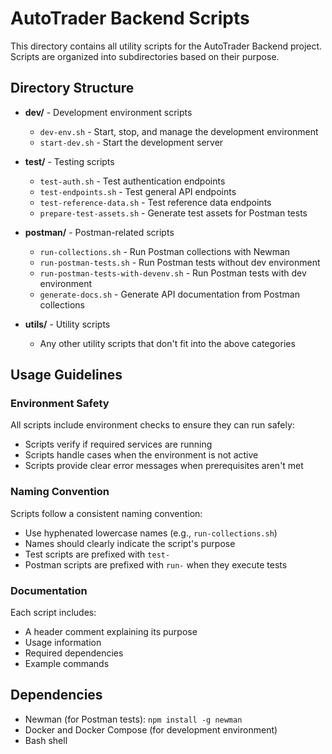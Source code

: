 # AutoTrader Backend Scripts

This directory contains all utility scripts for the AutoTrader Backend project. Scripts are organized into subdirectories based on their purpose.

## Directory Structure

- **dev/** - Development environment scripts
  - `dev-env.sh` - Start, stop, and manage the development environment
  - `start-dev.sh` - Start the development server

- **test/** - Testing scripts
  - `test-auth.sh` - Test authentication endpoints
  - `test-endpoints.sh` - Test general API endpoints
  - `test-reference-data.sh` - Test reference data endpoints
  - `prepare-test-assets.sh` - Generate test assets for Postman tests

- **postman/** - Postman-related scripts
  - `run-collections.sh` - Run Postman collections with Newman
  - `run-postman-tests.sh` - Run Postman tests without dev environment
  - `run-postman-tests-with-devenv.sh` - Run Postman tests with dev environment
  - `generate-docs.sh` - Generate API documentation from Postman collections

- **utils/** - Utility scripts
  - Any other utility scripts that don't fit into the above categories

## Usage Guidelines

### Environment Safety

All scripts include environment checks to ensure they can run safely:
- Scripts verify if required services are running
- Scripts handle cases when the environment is not active
- Scripts provide clear error messages when prerequisites aren't met

### Naming Convention

Scripts follow a consistent naming convention:
- Use hyphenated lowercase names (e.g., `run-collections.sh`)
- Names should clearly indicate the script's purpose
- Test scripts are prefixed with `test-`
- Postman scripts are prefixed with `run-` when they execute tests

### Documentation

Each script includes:
- A header comment explaining its purpose
- Usage information
- Required dependencies
- Example commands

## Dependencies

- Newman (for Postman tests): `npm install -g newman`
- Docker and Docker Compose (for development environment)
- Bash shell
